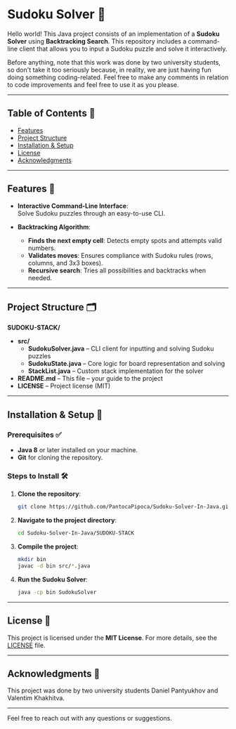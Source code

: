 # **Sudoku Solver** 🔢  

Hello world! This Java project consists of an implementation of a **Sudoku Solver** using **Backtracking Search**. This repository includes a command-line client that allows you to input a Sudoku puzzle and solve it interactively.  

Before anything, note that this work was done by two university students, so don't take it too seriously because, in reality, we are just having fun doing something coding-related. Feel free to make any comments in relation to code improvements and feel free to use it as you please.  

---

## **Table of Contents** 📑  

- [Features](#features)  
- [Project Structure](#project-structure)  
- [Installation & Setup](#installation--setup)  
- [License](#license)  
- [Acknowledgments](#acknowledgments)  

---

## **Features** 🚀  

- **Interactive Command-Line Interface**:  
  Solve Sudoku puzzles through an easy-to-use CLI.  

- **Backtracking Algorithm**:  
  - **Finds the next empty cell**: Detects empty spots and attempts valid numbers.  
  - **Validates moves**: Ensures compliance with Sudoku rules (rows, columns, and 3x3 boxes).  
  - **Recursive search**: Tries all possibilities and backtracks when needed.  

---

## **Project Structure** 🗂️  

**SUDOKU-STACK/**  
- **src/**  
  - **SudokuSolver.java** – CLI client for inputting and solving Sudoku puzzles  
  - **SudokuState.java** – Core logic for board representation and solving  
  - **StackList.java** – Custom stack implementation for the solver  
- **README.md** – This file – your guide to the project  
- **LICENSE** – Project license (MIT)  

---

## **Installation & Setup** 🔧  

### **Prerequisites** ✅  

- **Java 8** or later installed on your machine.  
- **Git** for cloning the repository.  

### **Steps to Install** 🛠️  

1. **Clone the repository**:  
    ```bash
    git clone https://github.com/PantocaPipoca/Sudoku-Solver-In-Java.git
    ```  
2. **Navigate to the project directory**:  
    ```bash
    cd Sudoku-Solver-In-Java/SUDOKU-STACK
    ```  
3. **Compile the project**:  
    ```bash
    mkdir bin
    javac -d bin src/*.java
    ```  
4. **Run the Sudoku Solver**:  
    ```bash
    java -cp bin SudokuSolver
    ```  

---

## **License** 📜  

This project is licensed under the **MIT License**. For more details, see the [LICENSE](LICENSE) file.  

---

## **Acknowledgments** 🙏  

This project was done by two university students Daniel Pantyukhov and Valentim Khakhitva.  

---

Feel free to reach out with any questions or suggestions.
